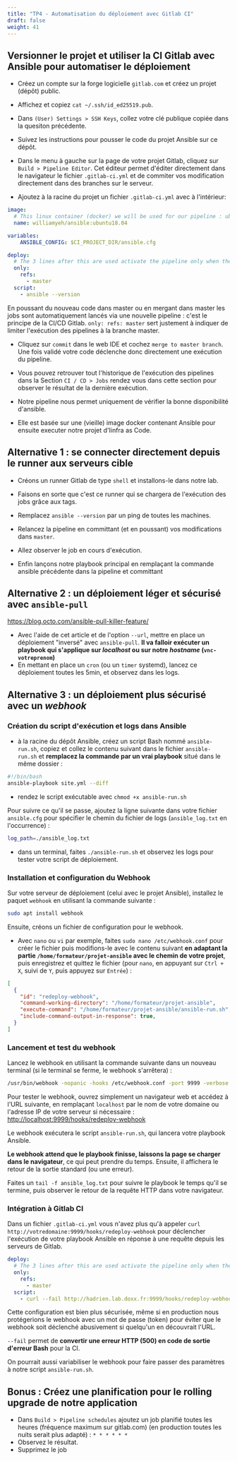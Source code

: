 ```yaml
---
title: "TP4 - Automatisation du déploiement avec Gitlab CI" 
draft: false
weight: 41
---
```


## Versionner le projet et utiliser la CI Gitlab avec Ansible pour automatiser le déploiement

- Créez un compte sur la forge logicielle `gitlab.com` et créez un projet (dépôt) public.
- Affichez et copiez `cat ~/.ssh/id_ed25519.pub`.
- Dans `(User) Settings > SSH Keys`, collez votre clé publique copiée dans la quesiton précédente.
- Suivez les instructions pour pousser le code du projet Ansible sur ce dépôt.
- Dans le menu à gauche sur la page de votre projet Gitlab, cliquez sur `Build > Pipeline Editor`. Cet éditeur permet d'éditer directement dans le navigateur le fichier `.gitlab-ci.yml` et de commiter vos modification directement dans des branches sur le serveur.

- Ajoutez à la racine du projet un fichier `.gitlab-ci.yml` avec à l'intérieur:

<!-- FIXME: https://hub.docker.com/r/peco602/ansible-linux-docker -->
```yaml
image:
  # This linux container (docker) we will be used for our pipeline : ubuntu bionic with ansible preinstalled in it
  name: williamyeh/ansible:ubuntu18.04

variables:
    ANSIBLE_CONFIG: $CI_PROJECT_DIR/ansible.cfg

deploy:
  # The 3 lines after this are used activate the pipeline only when the master branch changes
  only:
    refs:
      - master
  script:
    - ansible --version
```

En poussant du nouveau code dans master ou en mergant dans master les jobs sont automatiquement lancés via une nouvelle pipeline : c'est le principe de la CI/CD Gitlab. `only: refs: master` sert justement à indiquer de limiter l'exécution des pipelines à la branche master.

- Cliquez sur `commit` dans le web IDE et cochez `merge to master branch`. Une fois validé votre code déclenche donc directement une exécution du pipeline.

- Vous pouvez retrouver tout l'historique de l'exécution des pipelines dans la Section `CI / CD > Jobs` rendez vous dans cette section pour observer le résultat de la dernière exécution.

- Notre pipeline nous permet uniquement de vérifier la bonne disponibilité d'ansible.

- Elle est basée sur une (vieille) image docker contenant Ansible pour ensuite executer notre projet d'Iinfra as Code.

## Alternative 1 : se connecter directement depuis le runner aux serveurs cible

<!-- Nous allons maintenant configurer le pipeline pour qu'il puisse se connecter à nos serveurs de cloud. Pour cela nous avons principalement besoin de charger l'identité/clé SSH dans le contexte du pipeline et la déverrouiller.

- Affichez le contenu de votre clé privée SSH
- Visitez dans le projet dans la section `Settings> Build > Variables` et ajoutez une variable `ID_SSH_PRIVKEY` en mode `protected` (sans l'option `masked`).

- Pour charger l'identité dans le contexte du pipeline ajoutez la section `before_script` suivante entre `variables` et `deploy`:

```bash
before_script: # some steps to execute before the main pipeline stage

  # Those command lines are use to activate the SSH identity in the pipeline container
  # so the SSH command from the deploy stage will be able to authenticate.
  - eval `ssh-agent -s` > /dev/null # activate the agent software which manage the ssh identity
  - echo "$ID_SSH_PRIVKEY" > /tmp/privkey # getting the identity key from gitlab to put it in a file
  - chmod 600 /tmp/privkey # restrict access to this file because ssh require it
  - ssh-add /tmp/privkey; rm /tmp/privkey # unlock identity for connection and remove the key file
  - mkdir -p /root/.ssh # create an ssh configuration folder
  - echo -e "Host *\n\tStrictHostKeyChecking no\n\n" > /root/.ssh/config # configure ssh not to bother of server identity (slightly unsecure mode for the workshop)

``` -->

- Créons un runner Gitlab de type `shell` et installons-le dans notre lab.

- Faisons en sorte que c'est ce runner qui se chargera de l'exécution des jobs grâce aux tags.

- Remplacez `ansible --version` par un ping de toutes les machines.
- Relancez la pipeline en committant (et en poussant) vos modifications dans `master`.

- Allez observer le job en cours d'exécution.

- Enfin lançons notre playbook principal en remplaçant la commande ansible précédente dans la pipeline et committant

<!-- - Ajoutez une planification dans la section `Build`. -->

## Alternative 2 : un déploiement léger et sécurisé avec `ansible-pull`

<https://blog.octo.com/ansible-pull-killer-feature/>

- Avec l'aide de cet article et de l'option `--url`, mettre en place un déploiement "inversé" avec `ansible-pull`. **Il va falloir exécuter un playbook qui s'applique sur *localhost* ou sur notre *hostname* (`vnc-votreprenom`)** 
- En mettant en place un `cron` (ou un `timer` systemd), lancez ce déploiement toutes les 5min, et observez dans les logs.

## Alternative 3 : un déploiement plus sécurisé avec un _webhook_

### Création du script d'exécution et logs dans Ansible

- à la racine du dépôt Ansible, créez un script Bash nommé `ansible-run.sh`, copiez et collez le contenu suivant dans le fichier `ansible-run.sh` et **remplacez la commande par un vrai playbook** situé dans le même dossier :

```bash
#!/bin/bash
ansible-playbook site.yml --diff
```

- rendez le script exécutable avec `chmod +x ansible-run.sh`

Pour suivre ce qu'il se passe, ajoutez la ligne suivante dans votre fichier `ansible.cfg` pour spécifier le chemin du fichier de logs (`ansible_log.txt` en l'occurrence) :

```bash
log_path=./ansible_log.txt
```

- dans un terminal, faites `./ansible-run.sh` et observez les logs pour tester votre script de déploiement.

### Installation et configuration du Webhook

<!-- FIXME: utiliser webhookd -->

Sur votre serveur de déploiement (celui avec le projet Ansible), installez le paquet `webhook` en utilisant la commande suivante :

```bash
sudo apt install webhook
```

Ensuite, créons un fichier de configuration pour le webhook.

- Avec `nano` ou `vi` par exemple, faites `sudo nano /etc/webhook.conf` pour créer le fichier puis modifions-le avec le contenu suivant **en adaptant la partie `/home/formateur/projet-ansible` avec le chemin de votre projet**, puis enregistrez et quittez le fichier (pour `nano`, en appuyant sur `Ctrl + X`, suivi de `Y`, puis appuyez sur `Entrée`) :

```json
[
  {
    "id": "redeploy-webhook",
    "command-working-directory": "/home/formateur/projet-ansible",
    "execute-command": "/home/formateur/projet-ansible/ansible-run.sh",
    "include-command-output-in-response": true,
  }
]
```

### Lancement et test du webhook

Lancez le webhook en utilisant la commande suivante dans un nouveau terminal (si le terminal se ferme, le webhook s'arrêtera) :

```bash
/usr/bin/webhook -nopanic -hooks /etc/webhook.conf -port 9999 -verbose
```

Pour tester le webhook, ouvrez simplement un navigateur web et accédez à l'URL suivante, en remplaçant `localhost` par le nom de votre domaine ou l'adresse IP de votre serveur si nécessaire :
<http://localhost:9999/hooks/redeploy-webhook>

Le webhook exécutera le script `ansible-run.sh`, qui lancera votre playbook Ansible.

**Le webhook attend que le playbook finisse, laissons la page se charger dans le navigateur**, ce qui peut prendre du temps. Ensuite, il affichera le retour de la sortie standard (ou une erreur).

Faites un `tail -f ansible_log.txt` pour suivre le playbook le temps qu'il se termine, puis observer le retour de la requête HTTP dans votre navigateur.

### Intégration à Gitlab CI

Dans un fichier `.gitlab-ci.yml` vous n'avez plus qu'à appeler `curl http://votredomaine:9999/hooks/redeploy-webhook` pour déclencher l'exécution de votre playbook Ansible en réponse à une requête depuis les serveurs de Gitlab.

```yml
deploy:
  # The 3 lines after this are used activate the pipeline only when the master branch changes
  only:
    refs:
      - master
  script:
    - curl --fail http://hadrien.lab.doxx.fr:9999/hooks/redeploy-webhook
```

Cette configuration est bien plus sécurisée, même si en production nous protégerions le webhook avec un mot de passe (token) pour éviter que le webhook soit déclenché abusivement si quelqu'un en découvrait l'URL.

`--fail` permet de **convertir une erreur HTTP (500) en code de sortie d'erreur Bash** pour la CI.

On pourrait aussi variabiliser le webhook pour faire passer des paramètres à notre script `ansible-run.sh`.

## Bonus : Créez une planification pour le rolling upgrade de notre application

<!-- - Modifiez `only: refs:` pour ajouter la branche `rolling_upgrade`. -->
<!-- - Modifier la commande ansible pour lancer le playbook d'upgrade. -->
- Dans `Build > Pipeline schedules` ajoutez un job planifié toutes les heures (fréquence maximum sur gitlab.com) (en production toutes les nuits serait plus adapté) : `* * * * * *`
- Observez le résultat.
- Supprimez le job
